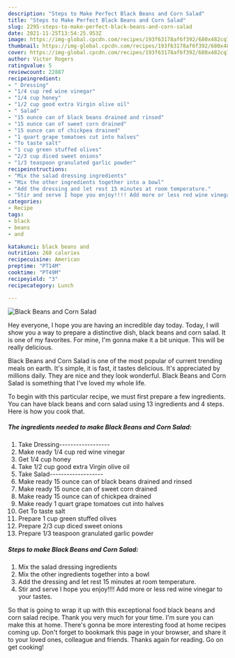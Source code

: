 ```yaml
---
description: "Steps to Make Perfect Black Beans and Corn Salad"
title: "Steps to Make Perfect Black Beans and Corn Salad"
slug: 2295-steps-to-make-perfect-black-beans-and-corn-salad
date: 2021-11-25T13:54:25.953Z
image: https://img-global.cpcdn.com/recipes/193f63178af6f392/680x482cq70/black-beans-and-corn-salad-recipe-main-photo.jpg
thumbnail: https://img-global.cpcdn.com/recipes/193f63178af6f392/680x482cq70/black-beans-and-corn-salad-recipe-main-photo.jpg
cover: https://img-global.cpcdn.com/recipes/193f63178af6f392/680x482cq70/black-beans-and-corn-salad-recipe-main-photo.jpg
author: Victor Rogers
ratingvalue: 5
reviewcount: 22887
recipeingredient:
- " Dressing"
- "1/4 cup red wine vinegar"
- "1/4 cup honey"
- "1/2 cup good extra Virgin olive oil"
- " Salad"
- "15 ounce can of black beans drained and rinsed"
- "15 ounce can of sweet corn drained"
- "15 ounce can of chickpea drained"
- "1 quart grape tomatoes cut into halves"
- "To taste salt"
- "1 cup green stuffed olives"
- "2/3 cup diced sweet onions"
- "1/3 teaspoon granulated garlic powder"
recipeinstructions:
- "Mix the salad dressing ingredients"
- "Mix the other ingredients together into a bowl"
- "Add the dressing and let rest 15 minutes at room temperature."
- "Stir and serve I hope you enjoy!!!! Add more or less red wine vinegar to your tastes."
categories:
- Recipe
tags:
- black
- beans
- and

katakunci: black beans and 
nutrition: 268 calories
recipecuisine: American
preptime: "PT14M"
cooktime: "PT49M"
recipeyield: "3"
recipecategory: Lunch

---
```



![Black Beans and Corn Salad](https://img-global.cpcdn.com/recipes/193f63178af6f392/680x482cq70/black-beans-and-corn-salad-recipe-main-photo.jpg)

Hey everyone, I hope you are having an incredible day today. Today, I will show you a way to prepare a distinctive dish, black beans and corn salad. It is one of my favorites. For mine, I'm gonna make it a bit unique. This will be really delicious.



Black Beans and Corn Salad is one of the most popular of current trending meals on earth. It's simple, it is fast, it tastes delicious. It's appreciated by millions daily. They are nice and they look wonderful. Black Beans and Corn Salad is something that I've loved my whole life.


To begin with this particular recipe, we must first prepare a few ingredients. You can have black beans and corn salad using 13 ingredients and 4 steps. Here is how you cook that.

<!--inarticleads1-->

##### The ingredients needed to make Black Beans and Corn Salad:

1. Take  Dressing------------------
1. Make ready 1/4 cup red wine vinegar
1. Get 1/4 cup honey
1. Take 1/2 cup good extra Virgin olive oil
1. Take  Salad-------------------
1. Make ready 15 ounce can of black beans drained and rinsed
1. Make ready 15 ounce can of sweet corn drained
1. Make ready 15 ounce can of chickpea drained
1. Make ready 1 quart grape tomatoes cut into halves
1. Get To taste salt
1. Prepare 1 cup green stuffed olives
1. Prepare 2/3 cup diced sweet onions
1. Prepare 1/3 teaspoon granulated garlic powder




<!--inarticleads2-->

##### Steps to make Black Beans and Corn Salad:

1. Mix the salad dressing ingredients
1. Mix the other ingredients together into a bowl
1. Add the dressing and let rest 15 minutes at room temperature.
1. Stir and serve I hope you enjoy!!!! Add more or less red wine vinegar to your tastes.




So that is going to wrap it up with this exceptional food black beans and corn salad recipe. Thank you very much for your time. I'm sure you can make this at home. There's gonna be more interesting food at home recipes coming up. Don't forget to bookmark this page in your browser, and share it to your loved ones, colleague and friends. Thanks again for reading. Go on get cooking!
